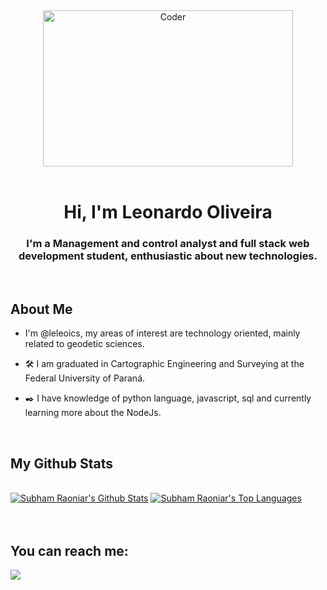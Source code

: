 <div align="center">
    <img src="https://media.giphy.com/media/qgQUggAC3Pfv687qPC/giphy.gif" alt="Coder" width="400" height="250" />
</div>
<br/>

<h1 align="center">Hi, I'm Leonardo Oliveira</h1>
<h3 align="center">I'm a Management and control analyst and full stack web development student, enthusiastic about new technologies.</h3>

<br/>

## About Me

- I'm @leleoics, my areas of interest are technology oriented, mainly related to geodetic sciences. 

- 🛠️ I am graduated in Cartographic Engineering and Surveying at the Federal University of Paraná.

- ✒️ I have knowledge of python language, javascript, sql and currently learning more about the NodeJs.

<!-- - 📫 You can reach me at: 
      Linkedin - (https://www.linkedin.com/in/leonardo-oliveira-287593164/) -->

<br/>

<!-- ## 🎈 Languages and Tools:

<p align="left">
    <a href="https://www.w3.org/python/" target="_blank"> <img src="https://img.icons8.com/color/48/000000/python.png"/> </a> 
    <a href="https://www.w3.org/html/" target="_blank"> <img src="https://img.icons8.com/color/48/000000/html-5.png"/> </a> 
    <a href="https://www.w3schools.com/css/" target="_blank"> <img src="https://img.icons8.com/color/48/000000/css3.png"/> </a>  
    <a href="https://developer.mozilla.org/en-US/docs/Web/JavaScript" target="_blank"> <img src="https://img.icons8.com/color/48/000000/javascript.png"/> </a> 
    <a style="padding-right:8px;" href="https://nodejs.org" target="_blank"> <img src="https://img.icons8.com/color/48/000000/nodejs.png"/> </a> </a>   
    <a href="https://git-scm.com/" target="_blank"> <img src="https://img.icons8.com/color/48/000000/git.png"/> </a> 
    
</p>
<br/> -->


## My Github Stats

  <br/>
    <a href="https://github.com/Lazaro1/github-readme-stats" align='left'><img alt="Subham Raoniar's Github Stats" src="https://github-readme-stats.vercel.app/api?username=leleoics&show_icons=true&count_private=true&theme=react&hide_border=true&bg_color=0D1117" /></a>
  <a href="https://github.com/Lazaro1/github-readme-stats" align='right'><img alt="Subham Raoniar's Top Languages" src="https://github-readme-stats.vercel.app/api/top-langs/?username=leleoics&langs_count=8&count_private=true&layout=compact&theme=react&hide_border=true&bg_color=0D1117" /></a>
  <br/>


<br/>

<br/>

## You can reach me:

<p align="center">

<a href = "https://www.linkedin.com/in/leonardo-oliveira-287593164/"><img src="https://img.icons8.com/fluent/48/000000/linkedin.png"/></a>
</p>
